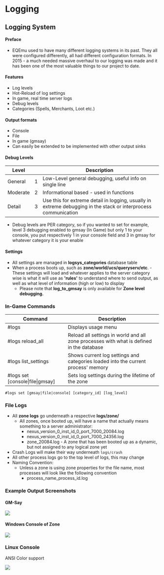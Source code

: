 # Logging

## Logging System

#### Preface

* EQEmu used to have many different logging systems in its past. They all were configured differently, all had different configuration formats. In 2015 - a much needed massive overhaul to our logging was made and it has been one of the most valuable things to our project to date.

#### Features

* Log levels
* Hot-Reload of log settings
* In game, real time server logs
* Debug levels
* Categories \(Spells, Merchants, Loot etc.\)

#### Output formats

* Console
* File
* In game \(gmsay\)
* Can easily be extended to be implemented with other output sinks

#### Debug Levels

| **Level** |  | **Description** |
| --- | --- | --- |
| General | 1 | Low-Level general debugging, useful info on single line |
| Moderate | 2 | Informational based - used in functions |
| Detail | 3 | Use this for extreme detail in logging, usually in extreme debugging in the stack or interprocess communication |

* Debug levels are PER category, so if you wanted to set for example, level 3 debugging enabled to gmsay \(In Game\) but only 1 to your console, you put respectively 1 in your console field and 3 in gmsay for whatever category it is your enable

#### Settings

* All settings are managed in **logsys\_categories** database table
* When a process boots up, such as **zone/world/ucs/queryserv/etc**. - These settings will load and whatever applies to the server category wise is what it will use as **'rules'** to understand where to send output, as well as what level of information \(high or low\) to display
  * Please note that **log\_to\_gmsay** is only available for **Zone level debugging.**

### In-Game Commands

| **Command** | **Description** |
| --- | --- |
| \#logs | Displays usage menu |
| \#logs reload\_all | Reload all settings in world and all zone processes with what is defined in the database |
| \#logs list\_settings | Shows current log settings and categories loaded into the current process' memory |
| \#logs set \[console\|file\|gmsay\] | Sets log settings during the lifetime of the zone |

```text
#logs set [gmsay|file|console] [category_id] [log_level]
```

### File Logs

* All **zone logs** go underneath a respective **logs/zone/**
  * All zones, once booted up, will have a name that actually means something to a server administrator:
    * nexus\_version\_0\_inst\_id\_0\_port\_7000\_20084.log
    * nexus\_version\_0\_inst\_id\_0\_port\_7000\_24356.log
    * zone\_20084.log - A zone that has been booted up as a dynamic, but not assigned to any logical zone yet
* Crash Logs will make their way underneath `logs/crash`
* All other process logs go to the top level of logs, this may change
* Naming Convention:
  * Unless a zone is using zone properties for the file name, most processes will look like the following convention
    * process\_name\_process\_id.log

### Example Output Screenshots

#### GM-Say

![](https://i.imgur.com/FaWAgAq.gif)

#### Windows Console of Zone

![](https://i.imgur.com/okWg2y8.png)

### Linux Console

ANSI Color support

![](https://i.imgur.com/SC9lO4N.png)

